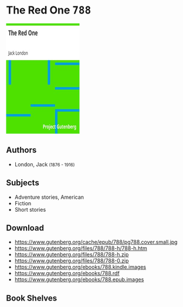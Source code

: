 # The Red One <kbd>788</kbd>

![](./cover.medium.jpg "")

## Authors


 - London, Jack <small>(1876 - 1916)</small>

## Subjects


 - Adventure stories, American
 - Fiction
 - Short stories

## Download


 - https://www.gutenberg.org/cache/epub/788/pg788.cover.small.jpg
 - https://www.gutenberg.org/files/788/788-h/788-h.htm
 - https://www.gutenberg.org/files/788/788-h.zip
 - https://www.gutenberg.org/files/788/788-0.zip
 - https://www.gutenberg.org/ebooks/788.kindle.images
 - https://www.gutenberg.org/ebooks/788.rdf
 - https://www.gutenberg.org/ebooks/788.epub.images

## Book Shelves


